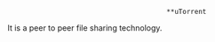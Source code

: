                                            **uTorrent
It is a peer to peer file sharing technology.
